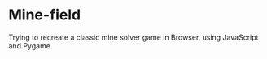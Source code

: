 # Mine-field
Trying to recreate a classic mine solver game in Browser, using JavaScript and Pygame.
